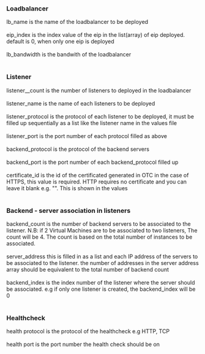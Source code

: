 ### Loadbalancer<br/>
lb_name is the name of the loadbalancer to be deployed
<br/><br/>
eip_index is the index value of the eip in the list(array) of eip deployed. default is 0, when only one eip is deployed
<br/><br/>
lb_bandwidth is the bandwith of the loadbalancer
<br/><br/>
### Listener<br/>
listener__count is the number of listeners to deployed in the loadbalancer
<br/><br/>
listener_name is the name of each listeners to be deployed
<br/><br/>
listener_protocol is the protocol of each listener to be deployed, it must be filled up sequentially as a list like the listener name in the values file
<br/><br/>
listener_port is the port number of each protocol filled as above
<br/><br/>
backend_protocol is the protocol of the backend servers
<br/><br/>
backend_port is the port number of each backend_protocol filled up
<br/><br/>
certificate_id is the id of the certificated generated in OTC in the case of HTTPS, this value is required. HTTP requires no certificate and you can leave it blank e.g. "". This is shown in the values
<br/><br/>
### Backend - server association in listeners<br/>
backend_count is the number of backend servers to be associated to the listener. N.B: if 2 Virtual Machines are to be associated to two listeners, The count will be 4. The count is based on the total number of instances to be associated.
<br/><br/>
server_address this is filled in as a list and each IP address of the servers to be associated to the listener. the number of addresses in the server address array should be equivalent to the total number of backend count
<br/><br/>
backend_index is the index number of the listener where the server should be associated. e.g if only one listener is created, the backend_index will be 0
<br/><br/>
### Healthcheck<br/>
health protocol is the protocol of the healthcheck e.g HTTP, TCP
<br/><br/>
health port is the port number the health check should be on
